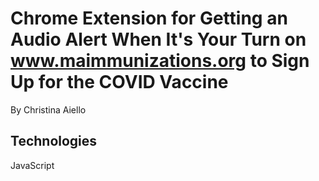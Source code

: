 # Chrome Extension for Getting an Audio Alert When It's Your Turn on www.maimmunizations.org to Sign Up for the COVID Vaccine
By Christina Aiello

## Technologies
JavaScript
